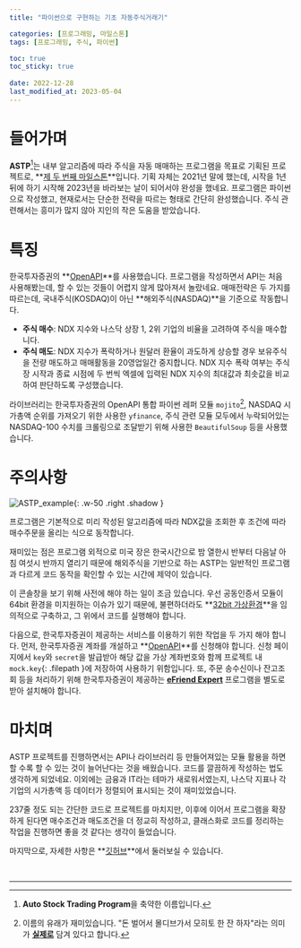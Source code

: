 ```yaml
---
title: "파이썬으로 구현하는 기초 자동주식거래기"

categories: [프로그래밍, 마일스톤]
tags: [프로그래밍, 주식, 파이썬]

toc: true
toc_sticky: true
 
date: 2022-12-28
last_modified_at: 2023-05-04
---
```


# **들어가며**

**ASTP**[^1]는 내부 알고리즘에 따라 주식을 자동 매매하는 프로그램을 목표로 기획된 프로젝트로, **[제 두 번째 마일스톤](https://hynrang.github.io/categories/%EB%A7%88%EC%9D%BC%EC%8A%A4%ED%86%A4/)**입니다. 기획 자체는 2021년 말에 했는데, 시작을 1년 뒤에 하기 시작해 2023년을 바라보는 날이 되어서야 완성을 했네요. 프로그램은 파이썬으로 작성했고, 현재로서는 단순한 전략을 따르는 형태로 간단히 완성했습니다. 주식 관련해서는 흥미가 많지 않아 지인의 작은 도움을 받았습니다.

# **특징**

한국투자증권의 **[OpenAPI](https://www.truefriend.com/main/customer/systemdown/OpenAPI.jsp?cmd=TF04ea01200)**를 사용했습니다. 프로그램을 작성하면서 API는 처음 사용해봤는데, 할 수 있는 것들이 어렵지 않게 많아져서 놀랐네요. 매매전략은 두 가지를 따르는데, 국내주식(KOSDAQ)이 아닌 **해외주식(NASDAQ)**을 기준으로 작동합니다.

- **주식 매수**: NDX 지수와 나스닥 상장 1, 2위 기업의 비율을 고려하여 주식을 매수합니다.
- **주식 매도**: NDX 지수가 폭락하거나 원달러 환율이 과도하게 상승할 경우 보유주식을 전량 매도하고 매매활동을 20영업일간 중지합니다. NDX 지수 폭락 여부는 주식장 시작과 종료 시점에 두 번씩 엑셀에 입력된 NDX 지수의 최대값과 최솟값을 비교하여 판단하도록 구성했습니다.

라이브러리는 한국투자증권의 OpenAPI 통합 파이썬 레퍼 모듈 `mojito`[^2], NASDAQ 시가총액 순위를 가져오기 위한 사용한 `yfinance`, 주식 관련 모듈 모두에서 누락되어있는 NASDAQ-100 수치를 크롤링으로 조달받기 위해 사용한 `BeautifulSoup` 등을 사용했습니다.

# **주의사항**

![ASTP_example](/2022-12-28-ASTP/ASTP_example.png){: .w-50 .right .shadow }

프로그램은 기본적으로 미리 작성된 알고리즘에 따라 NDX값을 조회한 후 조건에 따라 매수주문을 올리는 식으로 동작합니다.

재미있는 점은 프로그램 외적으로 미국 장은 한국시간으로 밤 열한시 반부터 다음날 아침 여섯시 반까지 열리기 때문에 해외주식을 기반으로 하는 ASTP는 일반적인 프로그램과 다르게 코드 동작을 확인할 수 있는 시간에 제약이 있습니다.

이 콘솔창을 보기 위해 사전에 해야 하는 일이 조금 있습니다. 우선 공동인증서 모듈이 64bit 환경을 미지원하는 이슈가 있기 때문에, 불편하더라도 **[32bit 가상환경](https://hynrang.github.io/posts/32bit/)**을 임의적으로 구축하고, 그 위에서 코드를 실행해야 합니다.

다음으로, 한국투자증권이 제공하는 서비스를 이용하기 위한 작업을 두 가지 해야 합니다. 먼저, 한국투자증권 계좌를 개설하고 **[OpenAPI](https://apiportal.koreainvestment.com/intro)**를 신청해야 합니다. 신청 페이지에서 `key`와 `secret`을 발급받아 해당 값을 가상 계좌번호와 함께 프로젝트 내 `mock.key`{: .filepath }에 저장하여 사용하기 위함입니다. 또, 주문 송수신이나 잔고조회 등을 처리하기 위해 한국투자증권이 제공하는 **[eFriend Expert](https://www.truefriend.com/main/customer/systemdown/OpenAPI.jsp?cmd=TF04ea01200)** 프로그램을 별도로 받아 설치해야 합니다.

# **마치며**

ASTP 프로젝트를 진행하면서는 API나 라이브러리 등 만들어져있는 모듈 활용을 하면 할 수록 할 수 있는 것이 늘어난다는 것을 배웠습니다. 코드를 깔끔하게 작성하는 법도 생각하게 되었네요. 이외에는 금융과 IT라는 테마가 새로워서였는지, 나스닥 지표나 각 기업의 시가총액 등 데이터가 정렬되어 표시되는 것이 재미있었습니다.

237줄 정도 되는 간단한 코드로 프로젝트를 마치지만, 이후에 이어서 프로그램을 확장하게 된다면 매수조건과 매도조건을 더 정교히 작성하고, 클래스화로 코드를 정리하는 작업을 진행하면 좋을 것 같다는 생각이 들었습니다.

마지막으로, 자세한 사항은 **[깃허브](https://github.com/hynrang/ASTP)**에서 둘러보실 수 있습니다.

<br>    

---

[^1]: **Auto Stock Trading Program**을 축약한 이름입니다.
[^2]: 이름의 유래가 재미있습니다. "돈 벌어서 몰디브가서 모히토 한 잔 하자"라는 의미가 **[실제로](https://pypi.org/project/mojito2/)** 담겨 있다고 합니다.